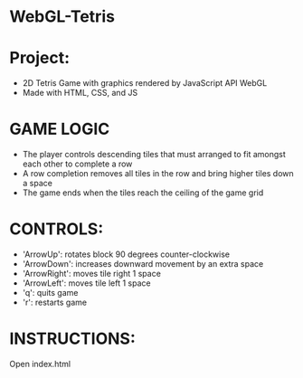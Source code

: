 # WebGL-Tetris

# Project:
- 2D Tetris Game with graphics rendered by JavaScript API WebGL
- Made with HTML, CSS, and JS

# GAME LOGIC
- The player controls descending tiles that must arranged to fit amongst each other to complete a row
- A row completion removes all tiles in the row and bring higher tiles down a space
- The game ends when the tiles reach the ceiling of the game grid

# CONTROLS:

- 'ArrowUp':   rotates block 90 degrees counter-clockwise
- 'ArrowDown':  increases downward movement by an extra space
- 'ArrowRight':  moves tile right 1 space
- 'ArrowLeft':   moves tile left 1 space
- 'q': quits game
- 'r': restarts game

# INSTRUCTIONS:
Open index.html




